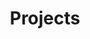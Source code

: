 ---
# A section created with the Portfolio widget.
# This section displays content from `content/project/`.
# See https://wowchemy.com/docs/widget/portfolio/
widget: portfolio

# This file represents a page section.
headless: true

title: Projects

content:
  # Page type to display. E.g. project.
  page_type: project

  # Default filter index (e.g. 0 corresponds to the first `filter_button` instance below).
  filter_default: 0

  # Filter toolbar (optional).
  # Add or remove as many filters (`filter_button` instances) as you like.
  # To show all items, set `tag` to "*".
  # To filter by a specific tag, set `tag` to an existing tag name.
  # To remove the toolbar, delete the entire `filter_button` block.
  filter_button:
    - name: All
      tag: '*'
    - name: Middleware
      tag: middleware
    - name: Smart Spaces
      tag: spaces
    - name: Active
      tag: active
    - name: IoT
      tag: iot
    - name: QoS
      tag: qos
    - name: SOA
      tag: soa

design:
  columns: '1'
  view: Card
  flip_alt_rows: false
  background: {}
  spacing: {padding: [10, 0, 10, 0]}
---